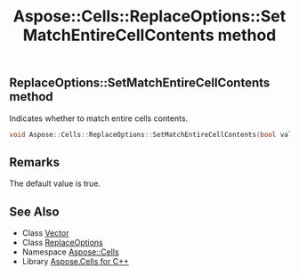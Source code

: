 ﻿---
title: Aspose::Cells::ReplaceOptions::SetMatchEntireCellContents method
linktitle: SetMatchEntireCellContents
second_title: Aspose.Cells for C++ API Reference
description: 'Aspose::Cells::ReplaceOptions::SetMatchEntireCellContents method. Indicates whether to match entire cells contents in C++.'
type: docs
weight: 900
url: /cpp/aspose.cells/replaceoptions/setmatchentirecellcontents/
---
## ReplaceOptions::SetMatchEntireCellContents method


Indicates whether to match entire cells contents.

```cpp
void Aspose::Cells::ReplaceOptions::SetMatchEntireCellContents(bool value)
```

## Remarks


The default value is true. 
## See Also

* Class [Vector](../../vector/)
* Class [ReplaceOptions](../)
* Namespace [Aspose::Cells](../../)
* Library [Aspose.Cells for C++](../../../)
